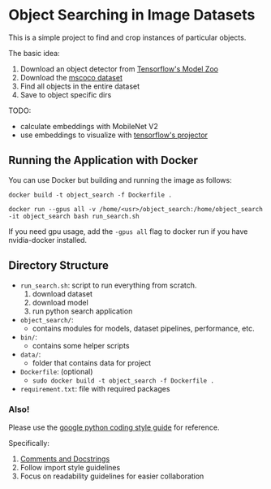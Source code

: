 # Object Searching in Image Datasets
This is a simple project to find and crop instances of particular objects. 

The basic idea:
1. Download an object detector from [Tensorflow's Model Zoo](https://github.com/tensorflow/models/blob/master/research/object_detection/g3doc/detection_model_zoo.md)
2. Download the [mscoco dataset](http://cocodataset.org/#home)
3. Find all objects in the entire dataset
4. Save to object specific dirs


TODO:
- calculate embeddings with MobileNet V2
- use embeddings to visualize with [tensorflow's projector](https://projector.tensorflow.org/)

## Running the Application with Docker
You can use Docker but building and running the image as follows:

```docker build -t object_search -f Dockerfile .```

```docker run --gpus all -v /home/<usr>/object_search:/home/object_search -it object_search bash run_search.sh```

If you need gpu usage, add the `-gpus all` flag to docker run if you have nvidia-docker installed.

## Directory Structure
- `run_search.sh`: script to run everything from scratch.
	1. download dataset
	2. download model
	3. run python search application
- `object_search/`: 
	- contains modules for models, dataset pipelines, performance, etc. 
- `bin/`:
	- contains some helper scripts
- `data/`: 
	- folder that contains data for project
- `Dockerfile`: (optional)
	- `sudo docker build -t object_search -f Dockerfile .`
- `requirement.txt`: file with required packages

### Also!
Please use the [google python coding style guide](http://google.github.io/styleguide/pyguide.html) for reference. 

Specifically:

1. [Comments and Docstrings](http://google.github.io/styleguide/pyguide.html#38-comments-and-docstrings)
2. Follow import style guidelines
3. Focus on readability guidelines for easier collaboration
